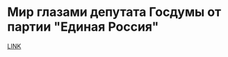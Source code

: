 # Мир глазами депутата Госдумы от партии "Единая Россия"



[LINK](https://varlamov.ru/2237611.html)